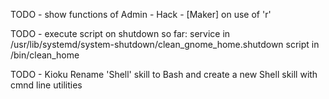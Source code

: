 TODO - show functions of Admin - Hack - [Maker] on use of 'r'

TODO - execute script on shutdown 
so far:
    service in /usr/lib/systemd/system-shutdown/clean_gnome_home.shutdown
    script in /bin/clean_home


TODO - Kioku 
Rename 'Shell' skill to Bash and create a new Shell skill with cmnd line utilities
